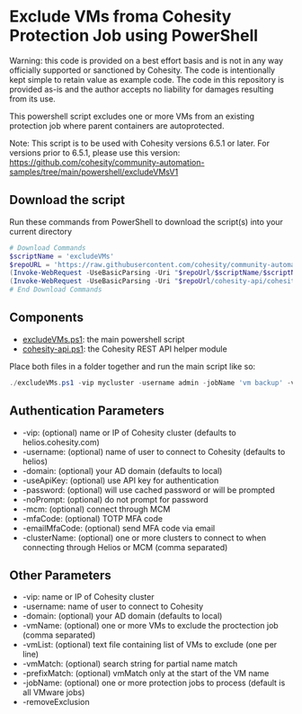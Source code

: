 # Exclude VMs froma Cohesity Protection Job using PowerShell

Warning: this code is provided on a best effort basis and is not in any way officially supported or sanctioned by Cohesity. The code is intentionally kept simple to retain value as example code. The code in this repository is provided as-is and the author accepts no liability for damages resulting from its use.

This powershell script excludes one or more VMs from an existing protection job where parent containers are autoprotected.

Note: This script is to be used with Cohesity versions 6.5.1 or later. For versions prior to 6.5.1, please use this version: <https://github.com/cohesity/community-automation-samples/tree/main/powershell/excludeVMsV1>

## Download the script

Run these commands from PowerShell to download the script(s) into your current directory

```powershell
# Download Commands
$scriptName = 'excludeVMs'
$repoURL = 'https://raw.githubusercontent.com/cohesity/community-automation-samples/main/powershell'
(Invoke-WebRequest -UseBasicParsing -Uri "$repoUrl/$scriptName/$scriptName.ps1").content | Out-File "$scriptName.ps1"; (Get-Content "$scriptName.ps1") | Set-Content "$scriptName.ps1"
(Invoke-WebRequest -UseBasicParsing -Uri "$repoUrl/cohesity-api/cohesity-api.ps1").content | Out-File cohesity-api.ps1; (Get-Content cohesity-api.ps1) | Set-Content cohesity-api.ps1
# End Download Commands
```

## Components

* [excludeVMs.ps1](https://raw.githubusercontent.com/cohesity/community-automation-samples/main/powershell/excludeVMs/excludeVMs.ps1): the main powershell script
* [cohesity-api.ps1](https://raw.githubusercontent.com/cohesity/community-automation-samples/main/powershell/cohesity-api/cohesity-api.ps1): the Cohesity REST API helper module

Place both files in a folder together and run the main script like so:

```powershell
./excludeVMs.ps1 -vip mycluster -username admin -jobName 'vm backup' -vmName mongodb
```

## Authentication Parameters

* -vip: (optional) name or IP of Cohesity cluster (defaults to helios.cohesity.com)
* -username: (optional) name of user to connect to Cohesity (defaults to helios)
* -domain: (optional) your AD domain (defaults to local)
* -useApiKey: (optional) use API key for authentication
* -password: (optional) will use cached password or will be prompted
* -noPrompt: (optional) do not prompt for password
* -mcm: (optional) connect through MCM
* -mfaCode: (optional) TOTP MFA code
* -emailMfaCode: (optional) send MFA code via email
* -clusterName: (optional) one or more clusters to connect to when connecting through Helios or MCM (comma separated)

## Other Parameters

* -vip: name or IP of Cohesity cluster
* -username: name of user to connect to Cohesity
* -domain: (optional) your AD domain (defaults to local)
* -vmName: (optional) one or more VMs to exclude the proctection job (comma separated)
* -vmList: (optional) text file containing list of VMs to exclude (one per line)
* -vmMatch: (optional) search string for partial name match
* -prefixMatch: (optional) vmMatch only at the start of the VM name
* -jobName: (optional) one or more protection jobs to process (default is all VMware jobs)
* -removeExclusion
